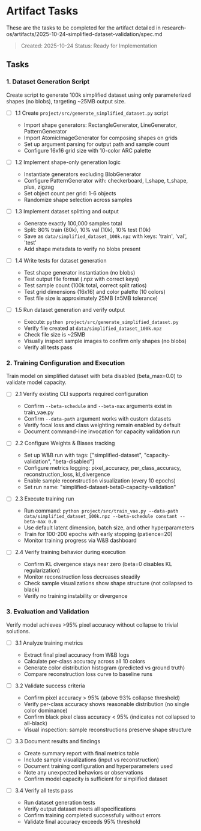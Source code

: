# Artifact Tasks

These are the tasks to be completed for the artifact detailed in research-os/artifacts/2025-10-24-simplified-dataset-validation/spec.md

> Created: 2025-10-24
> Status: Ready for Implementation

## Tasks

### 1. Dataset Generation Script

Create script to generate 100k simplified dataset using only parameterized shapes (no blobs), targeting ~25MB output size.

- [ ] 1.1 Create `project/src/generate_simplified_dataset.py` script
  - Import shape generators: RectangleGenerator, LineGenerator, PatternGenerator
  - Import AtomicImageGenerator for composing shapes on grids
  - Set up argument parsing for output path and sample count
  - Configure 16x16 grid size with 10-color ARC palette

- [ ] 1.2 Implement shape-only generation logic
  - Instantiate generators excluding BlobGenerator
  - Configure PatternGenerator with: checkerboard, l_shape, t_shape, plus, zigzag
  - Set object count per grid: 1-6 objects
  - Randomize shape selection across samples

- [ ] 1.3 Implement dataset splitting and output
  - Generate exactly 100,000 samples total
  - Split: 80% train (80k), 10% val (10k), 10% test (10k)
  - Save as `data/simplified_dataset_100k.npz` with keys: 'train', 'val', 'test'
  - Add shape metadata to verify no blobs present

- [ ] 1.4 Write tests for dataset generation
  - Test shape generator instantiation (no blobs)
  - Test output file format (.npz with correct keys)
  - Test sample count (100k total, correct split ratios)
  - Test grid dimensions (16x16) and color palette (10 colors)
  - Test file size is approximately 25MB (±5MB tolerance)

- [ ] 1.5 Run dataset generation and verify output
  - Execute: `python project/src/generate_simplified_dataset.py`
  - Verify file created at `data/simplified_dataset_100k.npz`
  - Check file size is ~25MB
  - Visually inspect sample images to confirm only shapes (no blobs)
  - Verify all tests pass

### 2. Training Configuration and Execution

Train model on simplified dataset with beta disabled (beta_max=0.0) to validate model capacity.

- [ ] 2.1 Verify existing CLI supports required configuration
  - Confirm `--beta-schedule` and `--beta-max` arguments exist in train_vae.py
  - Confirm `--data-path` argument works with custom datasets
  - Verify focal loss and class weighting remain enabled by default
  - Document command-line invocation for capacity validation run

- [ ] 2.2 Configure Weights & Biases tracking
  - Set up W&B run with tags: ["simplified-dataset", "capacity-validation", "beta-disabled"]
  - Configure metrics logging: pixel_accuracy, per_class_accuracy, reconstruction_loss, kl_divergence
  - Enable sample reconstruction visualization (every 10 epochs)
  - Set run name: "simplified-dataset-beta0-capacity-validation"

- [ ] 2.3 Execute training run
  - Run command: `python project/src/train_vae.py --data-path data/simplified_dataset_100k.npz --beta-schedule constant --beta-max 0.0`
  - Use default latent dimension, batch size, and other hyperparameters
  - Train for 100-200 epochs with early stopping (patience=20)
  - Monitor training progress via W&B dashboard

- [ ] 2.4 Verify training behavior during execution
  - Confirm KL divergence stays near zero (beta=0 disables KL regularization)
  - Monitor reconstruction loss decreases steadily
  - Check sample visualizations show shape structure (not collapsed to black)
  - Verify no training instability or divergence

### 3. Evaluation and Validation

Verify model achieves >95% pixel accuracy without collapse to trivial solutions.

- [ ] 3.1 Analyze training metrics
  - Extract final pixel accuracy from W&B logs
  - Calculate per-class accuracy across all 10 colors
  - Generate color distribution histogram (predicted vs ground truth)
  - Compare reconstruction loss curve to baseline runs

- [ ] 3.2 Validate success criteria
  - Confirm pixel accuracy > 95% (above 93% collapse threshold)
  - Verify per-class accuracy shows reasonable distribution (no single color dominance)
  - Confirm black pixel class accuracy < 95% (indicates not collapsed to all-black)
  - Visual inspection: sample reconstructions preserve shape structure

- [ ] 3.3 Document results and findings
  - Create summary report with final metrics table
  - Include sample visualizations (input vs reconstruction)
  - Document training configuration and hyperparameters used
  - Note any unexpected behaviors or observations
  - Confirm model capacity is sufficient for simplified dataset

- [ ] 3.4 Verify all tests pass
  - Run dataset generation tests
  - Verify output dataset meets all specifications
  - Confirm training completed successfully without errors
  - Validate final accuracy exceeds 95% threshold
